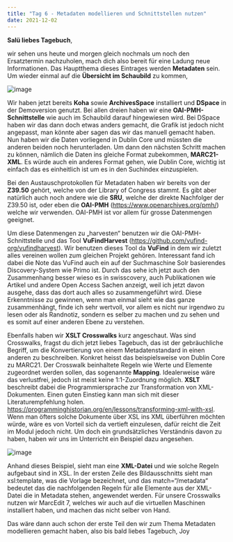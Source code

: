 ```yaml
---
title: "Tag 6 - Metadaten modellieren und Schnittstellen nutzen"
date: 2021-12-02
---
```


**Salü liebes Tagebuch**,

wir sehen uns heute und morgen gleich nochmals um noch den Ersatztermin nachzuholen, mach dich also bereit für eine Ladung neue Informationen.
Das Hauptthema dieses Eintrages werden **Metadaten** sein. Um wieder einmal auf die **Übersicht im Schaubild** zu kommen,

![image](https://user-images.githubusercontent.com/90834675/151672983-7dc0deb3-10cd-480b-bd20-d5e482cd127e.png)

 
Wir haben jetzt bereits **Koha** sowie **ArchivesSpace** installiert und **DSpace** in der Demoversion genutzt. Bei allen dreien haben wir eine **OAI-PMH-Schnittstelle** wie auch im Schaubild darauf hingewiesen wird. Bei DSpace haben wir das dann doch etwas anders gemacht, die Grafik ist jedoch nicht angepasst, man könnte aber sagen das wir das manuell gemacht haben. Nun haben wir die Daten vorliegend in Dublin Core und müssten die anderen beiden noch herunterladen. Um dann den nächsten Schritt machen zu können, nämlich die Daten ins gleiche Format zubekommen, **MARC21-XML**. Es würde auch ein anderes Format gehen, wie Dublin Core, wichtig ist einfach das es einheitlich ist um es in den Suchindex einzuspielen.

Bei den Austauschprotokollen für Metadaten haben wir bereits von der **Z39.50** gehört, welche von der Library of Congress stammt. Es gibt aber natürlich auch noch andere wie die **SRU**, welche der direkte Nachfolger der Z39.50 ist, oder eben die **OAI-PMH** (https://www.openarchives.org/pmh/) welche wir verwenden. OAI-PMH ist vor allem für grosse Datenmengen geeignet.

Um diese Datenmengen zu „harvesten“ benutzen wir die OAI-PMH-Schnittstelle und das Tool **VuFindHarvest** (https://github.com/vufind-org/vufindharvest). Wir benutzen dieses Tool da **VuFind** in dem wir zuletzt alles vereinen wollen zum gleichen Projekt gehören. Interessant fand ich dabei die Note das VuFind auch ein auf der Suchmaschine Solr basierendes Discovery-System wie Primo ist. Durch das sehe ich jetzt auch den Zusammenhang besser wieso es in swisscovery, auch Publikationen wie Artikel und andere Open Access Sachen anzeigt, weil ich jetzt davon ausgehe, dass das dort auch alles so zusammengeführt wird. Diese Erkenntnisse zu gewinnen, wenn man einmal sieht wie das ganze zusammenhängt, finde ich sehr wertvoll, vor allem es nicht nur irgendwo zu lesen oder als Randnotiz, sondern es selber zu machen und zu sehen und es somit auf einer anderen Ebene zu verstehen.

Ebenfalls haben wir **XSLT Crosswalks** kurz angeschaut. Was sind Crosswalks, fragst du dich jetzt liebes Tagebuch, das ist der gebräuchliche Begriff, um die Konvertierung von einem Metadatenstandard in einen anderen zu beschreiben. Konkret heisst das beispielsweise von Dublin Core zu MARC21. Der Crosswalk beinhaltete Regeln wie Werte und Elemente zugeordnet werden sollen, das sogenannte **Mapping**. Idealerweise wäre das verlustfrei, jedoch ist meist keine 1:1-Zuordnung möglich. **XSLT** beschreibt dabei die Programmiersprache zur Transformation von XML-Dokumenten. Einen guten Einstieg kann man sich mit dieser Literaturempfehlung holen. https://programminghistorian.org/en/lessons/transforming-xml-with-xsl. Wenn man öfters solche Dokumente über XSL ins XML überführen möchten würde, wäre es von Vorteil sich da vertieft einzulesen, dafür reicht die Zeit im Modul jedoch nicht. Um doch ein grundsätzliches Verständnis davon zu haben, haben wir uns im Unterricht ein Beispiel dazu angesehen.

![image](https://user-images.githubusercontent.com/90834675/151673205-d132700c-8fd7-4536-a13d-4d19f79818b2.png)

 
Anhand dieses Beispiel, sieht man eine **XML-Datei** und wie solche Regeln aufgebaut sind in XSL. In der ersten Zeile des Bildausschnitts sieht man xsl:template, was die Vorlage bezeichnet, und das match=“/metadata“ bedeutet das die nachfolgenden Regeln für alle Elemente aus der XML-Datei die in Metadata stehen, angewendet werden. Für unsere Crosswalks nutzen wir MarcEdit 7, welches wir auch auf die virtuellen Maschinen installiert haben, und machen das nicht selber von Hand.

Das wäre dann auch schon der erste Teil den wir zum Thema Metadaten modellieren gemacht haben, also bis bald liebes Tagebuch,
Joy
